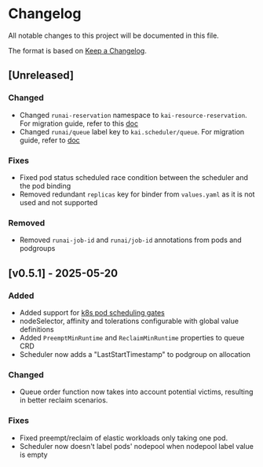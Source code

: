 # Changelog

All notable changes to this project will be documented in this file.

The format is based on [Keep a Changelog](https://keepachangelog.com/en/1.1.0/).

## [Unreleased]

### Changed
- Changed `runai-reservation` namespace to `kai-resource-reservation`. For migration guide, refer to this [doc](docs/migrationguides/README.md)
- Changed `runai/queue` label key to `kai.scheduler/queue`. For migration guide, refer to [doc](docs/migrationguides/README.md)

### Fixes
- Fixed pod status scheduled race condition between the scheduler and the pod binding
- Removed redundant `replicas` key for binder from `values.yaml` as it is not used and not supported

### Removed
- Removed `runai-job-id` and `runai/job-id` annotations from pods and podgroups

## [v0.5.1] - 2025-05-20

### Added
- Added support for [k8s pod scheduling gates](https://kubernetes.io/docs/concepts/scheduling-eviction/pod-scheduling-readiness/)
- nodeSelector, affinity and tolerations configurable with global value definitions
- Added `PreemptMinRuntime` and `ReclaimMinRuntime` properties to queue CRD
- Scheduler now adds a "LastStartTimestamp" to podgroup on allocation

### Changed
- Queue order function now takes into account potential victims, resulting in better reclaim scenarios.

### Fixes
- Fixed preempt/reclaim of elastic workloads only taking one pod.
- Scheduler now doesn't label pods' nodepool when nodepool label value is empty
